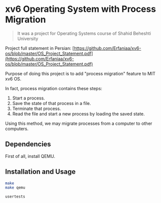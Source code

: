 # xv6 Operating System with Process Migration
> It was a project for Operating Systems course of Shahid Beheshti University

Project full statement in Persian: [https://github.com/Erfaniaa/xv6-os/blob/master/OS_Project_Statement.pdf](https://github.com/Erfaniaa/xv6-os/blob/master/OS_Project_Statement.pdf)

Purpose of doing this project is to add "process migration" feature to MIT xv6 OS.

In fact, process migration contains these steps:
1. Start a process.
2. Save the state of that process in a file.
3. Terminate that process.
4. Read the file and start a new process by loading the saved state.

Using this method, we may migrate processes from a computer to other computers.

## Dependencies

First of all, install QEMU.

## Installation and Usage

```sh
make
make qemu
```

```sh
usertests
```
